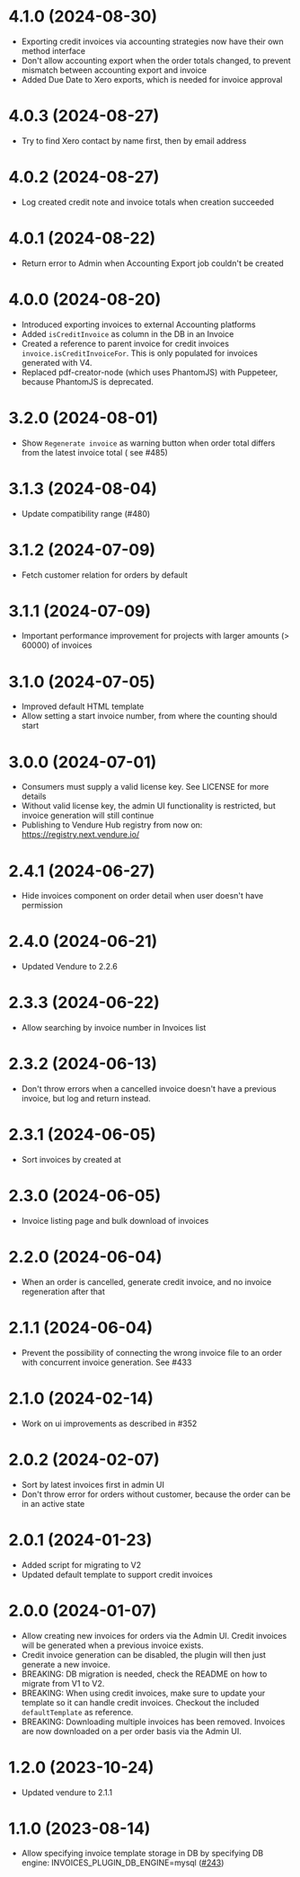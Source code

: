 # 4.1.0 (2024-08-30)

- Exporting credit invoices via accounting strategies now have their own method interface
- Don't allow accounting export when the order totals changed, to prevent mismatch between accounting export and invoice
- Added Due Date to Xero exports, which is needed for invoice approval

# 4.0.3 (2024-08-27)

- Try to find Xero contact by name first, then by email address

# 4.0.2 (2024-08-27)

- Log created credit note and invoice totals when creation succeeded

# 4.0.1 (2024-08-22)

- Return error to Admin when Accounting Export job couldn't be created

# 4.0.0 (2024-08-20)

- Introduced exporting invoices to external Accounting platforms
- Added `isCreditInvoice` as column in the DB in an Invoice
- Created a reference to parent invoice for credit invoices `invoice.isCreditInvoiceFor`. This is only populated for invoices generated with V4.
- Replaced pdf-creator-node (which uses PhantomJS) with Puppeteer, because PhantomJS is deprecated.

# 3.2.0 (2024-08-01)

- Show `Regenerate invoice` as warning button when order total differs from the latest invoice total ( see #485)

# 3.1.3 (2024-08-04)

- Update compatibility range (#480)

# 3.1.2 (2024-07-09)

- Fetch customer relation for orders by default

# 3.1.1 (2024-07-09)

- Important performance improvement for projects with larger amounts (> 60000) of invoices

# 3.1.0 (2024-07-05)

- Improved default HTML template
- Allow setting a start invoice number, from where the counting should start

# 3.0.0 (2024-07-01)

- Consumers must supply a valid license key. See LICENSE for more details
- Without valid license key, the admin UI functionality is restricted, but invoice generation will still continue
- Publishing to Vendure Hub registry from now on: https://registry.next.vendure.io/

# 2.4.1 (2024-06-27)

- Hide invoices component on order detail when user doesn't have permission

# 2.4.0 (2024-06-21)

- Updated Vendure to 2.2.6

# 2.3.3 (2024-06-22)

- Allow searching by invoice number in Invoices list

# 2.3.2 (2024-06-13)

- Don't throw errors when a cancelled invoice doesn't have a previous invoice, but log and return instead.

# 2.3.1 (2024-06-05)

- Sort invoices by created at

# 2.3.0 (2024-06-05)

- Invoice listing page and bulk download of invoices

# 2.2.0 (2024-06-04)

- When an order is cancelled, generate credit invoice, and no invoice regeneration after that

# 2.1.1 (2024-06-04)

- Prevent the possibility of connecting the wrong invoice file to an order with concurrent invoice generation. See #433

# 2.1.0 (2024-02-14)

- Work on ui improvements as described in #352

# 2.0.2 (2024-02-07)

- Sort by latest invoices first in admin UI
- Don't throw error for orders without customer, because the order can be in an active state

# 2.0.1 (2024-01-23)

- Added script for migrating to V2
- Updated default template to support credit invoices

# 2.0.0 (2024-01-07)

- Allow creating new invoices for orders via the Admin UI. Credit invoices will be generated when a previous invoice exists.
- Credit invoice generation can be disabled, the plugin will then just generate a new invoice.
- BREAKING: DB migration is needed, check the README on how to migrate from V1 to V2.
- BREAKING: When using credit invoices, make sure to update your template so it can handle credit invoices. Checkout the included `defaultTemplate` as reference.
- BREAKING: Downloading multiple invoices has been removed. Invoices are now downloaded on a per order basis via the Admin UI.

# 1.2.0 (2023-10-24)

- Updated vendure to 2.1.1

# 1.1.0 (2023-08-14)

- Allow specifying invoice template storage in DB by specifying DB engine: INVOICES_PLUGIN_DB_ENGINE=mysql ([#243](https://github.com/Pinelab-studio/pinelab-vendure-plugins/pull/243))

